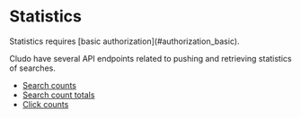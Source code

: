 <h1 id="statistics">Statistics</h1>

<aside class="warning">
Statistics requires [basic authorization](#authorization_basic).
</aside>

Cludo have several API endpoints related to pushing and retrieving statistics of searches.

* [Search counts](#statistics_searchcounts)
* [Search count totals](#statistics_searchcounttotals)
* [Click counts](#statistics_clickcounts)
